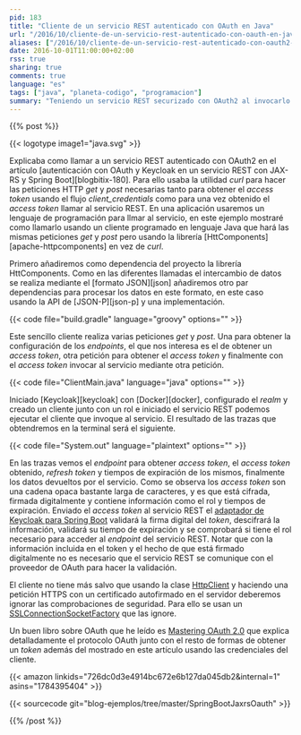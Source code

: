 ```yaml
---
pid: 183
title: "Cliente de un servicio REST autenticado con OAuth en Java"
url: "/2016/10/cliente-de-un-servicio-rest-autenticado-con-oauth-en-java/"
aliases: ["/2016/10/cliente-de-un-servicio-rest-autenticado-con-oauth2-en-java/"]
date: 2016-10-01T11:00:00+02:00
rss: true
sharing: true
comments: true
language: "es"
tags: ["java", "planeta-codigo", "programacion"]
summary: "Teniendo un servicio REST securizado con OAuth2 al invocarlo deberemos realizar el flujo necesario para obtener un _access token_ y posteriormente enviarlo al servicio REST como forma de autenticación y autorización. Usando un cliente programado en el lenguaje Java y usando la librería HttpClient podemos hacer las peticiones HTTP necesarias para la invocación del servicio."
---
```


{{% post %}}

{{< logotype image1="java.svg" >}}

Explicaba como llamar a un servicio REST autenticado con OAuth2 en el artículo [autenticación con OAuth y Keycloak en un servicio REST con JAX-RS y Spring Boot][blogbitix-180]. Para ello usaba la utilidad _curl_ para hacer las peticiones HTTP _get_ y _post_ necesarias tanto para obtener el _access token_ usando el flujo _client\_credentials_ como para una vez obtenido el _access token_ llamar al servicio REST. En una aplicación usaremos un lenguaje de programación para llmar al servicio, en este ejemplo mostraré como llamarlo usando un cliente programado en lenguaje Java que hará las mismas peticiones _get_ y _post_ pero usando la librería [HttComponents][apache-httpcomponents] en vez de _curl_.

Primero añadiremos como dependencia del proyecto la librería HttComponents. Como en las diferentes llamadas el intercambio de datos se realiza mediante el [formato JSON][json] añadiremos otro par dependencias para procesar los datos en este formato, en este caso usando la API de [JSON-P][json-p] y una implementación.

{{< code file="build.gradle" language="groovy" options="" >}}

Este sencillo cliente realiza varias peticiones _get_ y _post_. Una para obtener la configuración de los _endpoints_, el que nos interesa es el de obtener un _access token_, otra petición para obtener el _access token_ y finalmente con el _access token_ invocar al servicio mediante otra petición.

{{< code file="ClientMain.java" language="java" options="" >}}

Iniciado [Keycloak][keycloak] con [Docker][docker], configurado el _realm_ y creado un cliente junto con un rol e iniciado el servicio REST podemos ejecutar el cliente que invoque al servicio. El resultado de las trazas que obtendremos en la terminal será el siguiente.

{{< code file="System.out" language="plaintext" options="" >}}

En las trazas vemos el _endpoint_ para obtener _access token_, el _access token_ obtenido, _refresh token_ y tiempos de expiración de los mismos, finalmente los datos devueltos por el servicio. Como se observa los _access token_ son una cadena opaca bastante larga de caracteres, y es que está cifrada, firmada digitalmente y contiene información como el rol y tiempos de expiración. Enviado el _access token_ al servicio REST el [adaptador de Keycloak para Spring Boot](https://keycloak.gitbooks.io/securing-client-applications-guide/content/v/2.2/topics/oidc/java/java-adapters.html) validará la firma digital del _token_, descifrará la información, validará su tiempo de expiración y se comprobará si tiene el rol necesario para acceder al _endpoint_ del servicio REST. Notar que con la información incluida en el token y el hecho de que está firmado digitalmente no es necesario que el servicio REST se comunique con el proveedor de OAuth para hacer la validación.

El cliente no tiene más salvo que usando la clase [HttpClient](https://hc.apache.org/httpcomponents-client-ga/httpclient/apidocs/org/apache/http/client/HttpClient.html) y haciendo una petición HTTPS con un certificado autofirmado en el servidor deberemos ignorar las comprobaciones de seguridad. Para ello se usan un [SSLConnectionSocketFactory](https://hc.apache.org/httpcomponents-client-ga/httpclient/apidocs/org/apache/http/conn/ssl/SSLConnectionSocketFactory.html) que las ignore.

Un buen libro sobre OAuth que he leído es [Mastering OAuth 2.0](https://amzn.to/2cUkF9d) que explica detalladamente el protocolo OAuth junto con el resto de formas de obtener un _token_ además del mostrado en este artículo usando las credenciales del cliente.

{{< amazon
    linkids="726dc0d3e4914bc672e6b127da045db2&internal=1"
    asins="1784395404" >}}

{{< sourcecode git="blog-ejemplos/tree/master/SpringBootJaxrsOauth" >}}

{{% /post %}}
